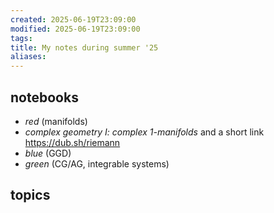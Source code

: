 ```yaml
---
created: 2025-06-19T23:09:00
modified: 2025-06-19T23:09:00
tags:
title: My notes during summer '25
aliases:
---
```




## notebooks

- *red* (manifolds)
- *complex geometry I: complex 1-manifolds* and a short link https://dub.sh/riemann
- *blue* (GGD)
- *green* (CG/AG, integrable systems)

## topics

